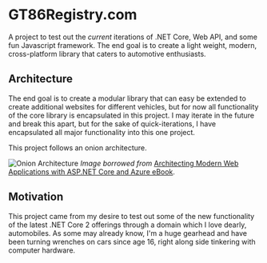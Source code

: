 # GT86Registry.com
A project to test out the *current* iterations of .NET Core, Web API, and some fun Javascript framework. The end goal is to create a light weight, modern, cross-platform library that caters to automotive enthusiasts. 

## Architecture
The end goal is to create a modular library that can easy be extended to create additional websites for different vehicles, but for now all functionality of the core library is encapsulated in this project. I may iterate in the future and break this apart, but for the sake of quick-iterations, I have encapsulated all major functionality into this one project. 

This project follows an onion architecture. 

![Onion Architecture](/img/onion.JPG)
*Image borrowed from* [Architecting Modern Web Applications with ASP.NET Core and Azure eBook](https://aka.ms/webappebook).


## Motivation
This project came from my desire to test out some of the new functionality of the latest .NET Core 2 offerings through a domain which I love dearly, automobiles. As some may already know, I'm a huge gearhead and have been turning wrenches on cars since age 16, right along side tinkering with computer hardware. 
